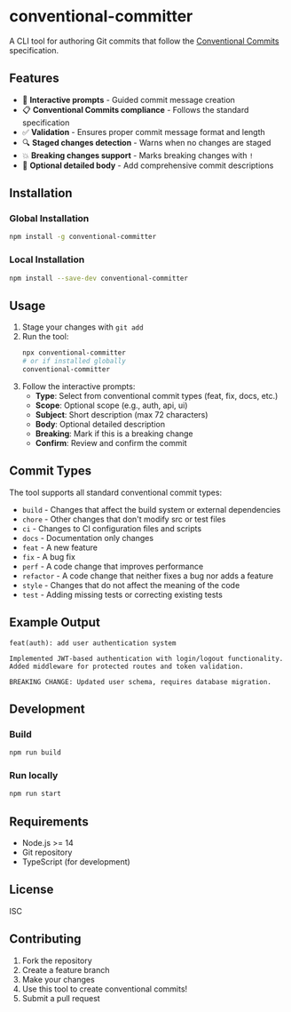 # conventional-committer

A CLI tool for authoring Git commits that follow the [Conventional Commits](https://www.conventionalcommits.org/) specification.

## Features

- 🎯 **Interactive prompts** - Guided commit message creation
- 📋 **Conventional Commits compliance** - Follows the standard specification
- ✅ **Validation** - Ensures proper commit message format and length
- 🔍 **Staged changes detection** - Warns when no changes are staged
- 💥 **Breaking changes support** - Marks breaking changes with `!`
- 📝 **Optional detailed body** - Add comprehensive commit descriptions

## Installation

### Global Installation
```bash
npm install -g conventional-committer
```

### Local Installation
```bash
npm install --save-dev conventional-committer
```

## Usage

1. Stage your changes with `git add`
2. Run the tool:
   ```bash
   npx conventional-committer
   # or if installed globally
   conventional-committer
   ```
3. Follow the interactive prompts:
   - **Type**: Select from conventional commit types (feat, fix, docs, etc.)
   - **Scope**: Optional scope (e.g., auth, api, ui)
   - **Subject**: Short description (max 72 characters)
   - **Body**: Optional detailed description
   - **Breaking**: Mark if this is a breaking change
   - **Confirm**: Review and confirm the commit

## Commit Types

The tool supports all standard conventional commit types:

- `build` - Changes that affect the build system or external dependencies
- `chore` - Other changes that don't modify src or test files
- `ci` - Changes to CI configuration files and scripts
- `docs` - Documentation only changes
- `feat` - A new feature
- `fix` - A bug fix
- `perf` - A code change that improves performance
- `refactor` - A code change that neither fixes a bug nor adds a feature
- `style` - Changes that do not affect the meaning of the code
- `test` - Adding missing tests or correcting existing tests

## Example Output

```
feat(auth): add user authentication system

Implemented JWT-based authentication with login/logout functionality.
Added middleware for protected routes and token validation.

BREAKING CHANGE: Updated user schema, requires database migration.
```

## Development

### Build
```bash
npm run build
```

### Run locally
```bash
npm run start
```

## Requirements

- Node.js >= 14
- Git repository
- TypeScript (for development)

## License

ISC

## Contributing

1. Fork the repository
2. Create a feature branch
3. Make your changes
4. Use this tool to create conventional commits!
5. Submit a pull request